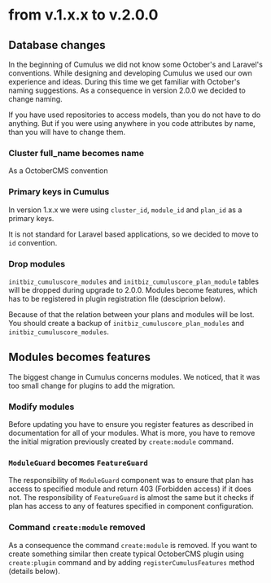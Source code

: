 # from v.1.x.x to v.2.0.0

## Database changes
In the beginning of Cumulus we did not know some October's and Laravel's conventions. While designing and developing Cumulus we used our own experience and ideas. During this time we get familiar with October's naming suggestions. As a consequence in version 2.0.0 we decided to change naming.

If you have used repositories to access models, than you do not have to do anything. But if you were using anywhere in you code attributes by name, than you will have to change them.

### Cluster full_name becomes name
As a OctoberCMS convention

### Primary keys in Cumulus
In version 1.x.x we were using `cluster_id`, `module_id` and `plan_id` as a primary keys.

It is not standard for Laravel based applications, so we decided to move to `id` convention.

### Drop modules
`initbiz_cumuluscore_modules` and `initbiz_cumuluscore_plan_module` tables will be dropped during upgrade to 2.0.0. Modules become features, which has to be registered in plugin registration file (desciprion below).

Because of that the relation between your plans and modules will be lost. You should create a backup of `initbiz_cumuluscore_plan_modules` and `initbiz_cumuluscore_modules`. 

## Modules becomes features
The biggest change in Cumulus concerns modules. We noticed, that it was too small change for plugins to add the migration.

### Modify modules
Before updating you have to ensure you register features as described in documentation for all of your modules. What is more, you have to remove the initial migration previously created by `create:module` command.

### `ModuleGuard` becomes `FeatureGuard`
The responsibility of `ModuleGuard` component was to ensure that plan has access to specified module and return 403 (Forbidden access) if it does not. The responsibility of `FeatureGuard` is almost the same but it checks if plan has access to any of features specified in component configuration.

### Command `create:module` removed
As a consequence the command `create:module` is removed. If you want to create something similar then create typical OctoberCMS plugin using `create:plugin` command and by adding `registerCumulusFeatures` method (details below).

